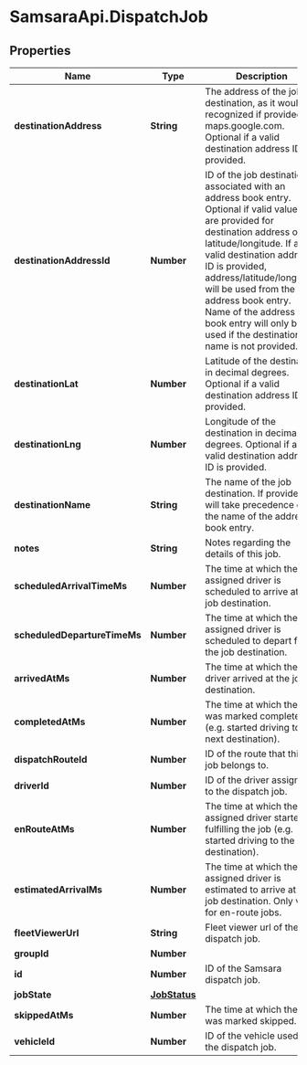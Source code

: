# SamsaraApi.DispatchJob

## Properties
Name | Type | Description | Notes
------------ | ------------- | ------------- | -------------
**destinationAddress** | **String** | The address of the job destination, as it would be recognized if provided to maps.google.com. Optional if a valid destination address ID is provided. | [optional] 
**destinationAddressId** | **Number** | ID of the job destination associated with an address book entry. Optional if valid values are provided for destination address or latitude/longitude. If a valid destination address ID is provided, address/latitude/longitude will be used from the address book entry. Name of the address book entry will only be used if the destination name is not provided. | [optional] 
**destinationLat** | **Number** | Latitude of the destination in decimal degrees. Optional if a valid destination address ID is provided. | [optional] 
**destinationLng** | **Number** | Longitude of the destination in decimal degrees. Optional if a valid destination address ID is provided. | [optional] 
**destinationName** | **String** | The name of the job destination. If provided, it will take precedence over the name of the address book entry. | [optional] 
**notes** | **String** | Notes regarding the details of this job. | [optional] 
**scheduledArrivalTimeMs** | **Number** | The time at which the assigned driver is scheduled to arrive at the job destination. | 
**scheduledDepartureTimeMs** | **Number** | The time at which the assigned driver is scheduled to depart from the job destination. | [optional] 
**arrivedAtMs** | **Number** | The time at which the driver arrived at the job destination. | [optional] 
**completedAtMs** | **Number** | The time at which the job was marked complete (e.g. started driving to the next destination). | [optional] 
**dispatchRouteId** | **Number** | ID of the route that this job belongs to. | 
**driverId** | **Number** | ID of the driver assigned to the dispatch job. | [optional] 
**enRouteAtMs** | **Number** | The time at which the assigned driver started fulfilling the job (e.g. started driving to the destination). | [optional] 
**estimatedArrivalMs** | **Number** | The time at which the assigned driver is estimated to arrive at the job destination. Only valid for en-route jobs. | [optional] 
**fleetViewerUrl** | **String** | Fleet viewer url of the dispatch job. | [optional] 
**groupId** | **Number** |  | 
**id** | **Number** | ID of the Samsara dispatch job. | 
**jobState** | [**JobStatus**](JobStatus.md) |  | 
**skippedAtMs** | **Number** | The time at which the job was marked skipped. | [optional] 
**vehicleId** | **Number** | ID of the vehicle used for the dispatch job. | [optional] 


